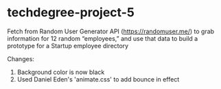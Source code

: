# techdegree-project-5
Fetch from Random User Generator API (https://randomuser.me/) to grab information for 12 random “employees,” and use that data to build a prototype for a Startup employee directory

Changes:
1. Background color is now black
2. Used Daniel Eden's 'animate.css' to add bounce in effect